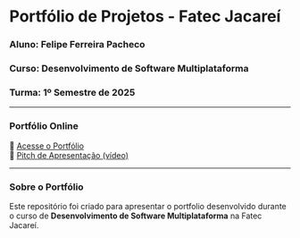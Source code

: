 # Portfólio de Projetos - Fatec Jacareí  
### Aluno: Felipe Ferreira Pacheco  
### Curso: Desenvolvimento de Software Multiplataforma  
### Turma: 1º Semestre de 2025

---

### Portfólio Online  
🔗 [Acesse o Portfólio](https://fatec-jacarei-dsm-portfolio.github.io/ra2581392513001/)  
🎤 [Pitch de Apresentação (vídeo)](https://youtu.be/Jzxn6KUbBzM)  

---

### Sobre o Portfólio  
Este repositório foi criado para apresentar o portfolio desenvolvido durante o curso de **Desenvolvimento de Software Multiplataforma** na Fatec Jacareí.  
